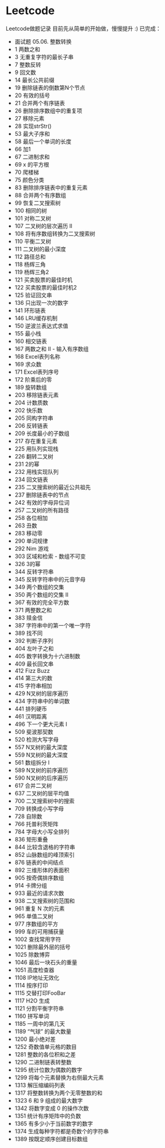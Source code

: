 # Leetcode
Leetcode做题记录
目前先从简单的开始做，慢慢提升 :)
已完成：
*   面试题 05.06. 整数转换
* 	1 两数之和 
* 	3 无重复字符的最长子串  
* 	7 整数反转
* 	9 回文数    
* 	14 最长公共前缀
* 	19  删除链表的倒数第N个节点  
* 	20  有效的括号
* 	21 合并两个有序链表
*   26 删除排序数组中的重复项
*   27 移除元素
*   28  实现strStr()
* 	53 最大子序和
*   58  最后一个单词的长度
*   66  加1
*   67  二进制求和
*   69  x 的平方根
*   70 爬楼梯    
*   75 颜色分类    
*   83  删除排序链表中的重复元素
*   88  合并两个有序数组
*   99  恢复二叉搜索树
*   100  相同的树
*   101  对称二叉树
*   107  二叉树的层次遍历 II
*   108  将有序数组转换为二叉搜索树
*   110  平衡二叉树
*   111  二叉树的最小深度
*   112  路径总和
*   118  杨辉三角
*   119  杨辉三角2
*   121  买卖股票的最佳时机
*   122  买卖股票的最佳时机2
*   125  验证回文串
*   136  只出现一次的数字
*   141  环形链表
*   146  LRU缓存机制
*   150  逆波兰表达式求值
*   155  最小栈
*   160  相交链表
*   167  两数之和 II - 输入有序数组
*   168  Excel表列名称
*   169  求众数
*   171  Excel表列序号
*   172  阶乘后的零
*   189  旋转数组
*   203  移除链表元素
*   204  计数质数
*   202  快乐数
*   205  同构字符串
*   206  反转链表
*   209  长度最小的子数组
*   217  存在重复元素
*   225  用队列实现栈
*   226  翻转二叉树
*   231  2的幂
*   232  用栈实现队列
*   234  回文链表
*   235  二叉搜索树的最近公共祖先
*   237  删除链表中的节点
*   242  有效的字母异位词
*   257  二叉树的所有路径
*   258  各位相加
*   263  丑数
*   283  移动零
*   290  单词规律
*   292  Nim 游戏
*   303  区域和检索 - 数组不可变
*   326  3的幂 
*   344  反转字符串
*   345  反转字符串中的元音字母
*   349  两个数组的交集
*   350  两个数组的交集 II
*   367  有效的完全平方数
*   371  两整数之和
*   383  赎金信
*   387  字符串中的第一个唯一字符
*   389  找不同 
*   392  判断子序列 
*   404  左叶子之和
*   405  数字转换为十六进制数
*   409  最长回文串
*   412  Fizz Buzz
*   414  第三大的数
*   415  字符串相加
*   429  N叉树的层序遍历
*   434  字符串中的单词数
*   441  排列硬币
*   461  汉明距离
*   496  下一个更大元素 I
*   509  斐波那契数
*   520  检测大写字母
*   557  N叉树的最大深度
*   559  N叉树的最大深度
*   561  数组拆分 I
*   589  N叉树的前序遍历
*   590  N叉树的后序遍历
*   617  合并二叉树
*   637  二叉树的层平均值
*   700  二叉搜索树中的搜索
*   709  转换成小写字母
*   728  自除数
*   766  托普利茨矩阵  
*   784  字母大小写全排列
*   836  矩形重叠
*   844  比较含退格的字符串
*   852  山脉数组的峰顶索引
*   876  链表的中间结点
*   892  三维形体的表面积
*   905  按奇偶排序数组
*   914  卡牌分组
*   933  最近的请求次数
*   938  二叉搜索树的范围和
*   961  重复 N 次的元素
*   965  单值二叉树
*   977  序数组的平方
*   999  车的可用捕获量
*   1002 查找常用字符
*   1021 删除最外层的括号
*   1025 除数博弈
*   1046 最后一块石头的重量
*   1051 高度检查器
*   1108 IP地址无效化
*   1114 按序打印
*   1115 交替打印FooBar
*   1117 H2O 生成
*   1121 分割平衡字符串
*   1160 拼写单词
*   1185 一周中的第几天
*   1189 “气球” 的最大数量
*   1200 最小绝对差
*   1252 奇数值单元格的数目
*   1281 整数的各位积和之差
*   1290 二进制链表转整数
*   1295 统计位数为偶数的数字
*   1299 将每个元素替换为右侧最大元素
*   1313 解压缩编码列表
*   1317 将整数转换为两个无零整数的和
*   1323 6 和 9 组成的最大数字
*   1342  将数字变成 0 的操作次数
*   1351  统计有序矩阵中的负数  
*   1365  有多少小于当前数字的数字
*   1374  生成每种字符都是奇数个的字符串
*   1389  按既定顺序创建目标数组
